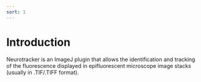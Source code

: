 ```yaml
---
sort: 1
---
```


# Introduction
Neurotracker is an ImageJ plugin that allows the identification and tracking of the fluorescence displayed in epifluorescent microscope image stacks (usually in .TIF/.TIFF format).


